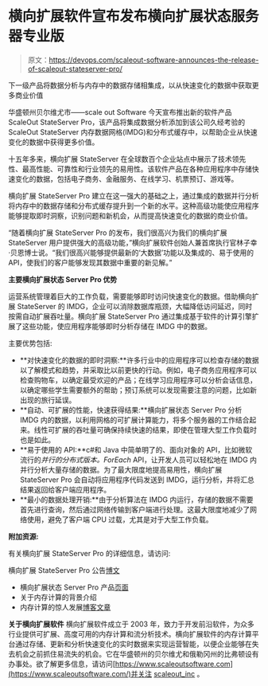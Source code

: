 # 横向扩展软件宣布发布横向扩展状态服务器专业版

> 原文：<https://devops.com/scaleout-software-announces-the-release-of-scaleout-stateserver-pro/>

下一级产品将数据分析与内存中的数据存储相集成，以从快速变化的数据中获取更多商业价值

华盛顿州贝尔维尤市——scale out Software 今天宣布推出新的软件产品 ScaleOut StateServer Pro，该产品将集成数据分析添加到该公司久经考验的 ScaleOut StateServer 内存数据网格(IMDG)和分布式缓存中，以帮助企业从快速变化的数据中获得更多价值。

十五年多来，横向扩展 StateServer 在全球数百个企业站点中展示了技术领先性、最高性能、可靠性和行业领先的易用性。该软件产品在各种应用程序中存储快速变化的数据，包括电子商务、金融服务、在线学习、机票预订、游戏等。

横向扩展 StateServer Pro 建立在这一强大的基础之上，通过集成的数据并行分析将内存中的数据存储和分布式缓存提升到一个新的水平。这种高级功能使应用程序能够提取即时洞察，识别问题和新机会，从而提高快速变化的数据的商业价值。

“随着横向扩展 StateServer Pro 的发布，我们很高兴为我们的横向扩展 StateServer 用户提供强大的高级功能，”横向扩展软件创始人兼首席执行官林子幸·贝恩博士说。“我们很高兴能够提供最新的‘大数据’功能以及集成的、易于使用的 API，使我们的客户能够发现其数据中重要的新见解。”

**主要横向扩展状态 Server Pro 优势**

运营系统管理着巨大的工作负载，需要能够即时访问快速变化的数据。借助横向扩展 StateServer 的 IMDG，企业可以消除数据库瓶颈，大幅降低访问延迟，同时按需自动扩展吞吐量。横向扩展 StateServer Pro 通过集成基于软件的计算引擎扩展了这些功能，使应用程序能够即时分析存储在 IMDG 中的数据。

主要优势包括:

*   **对快速变化的数据的即时洞察:**许多行业中的应用程序可以检查存储的数据以了解模式和趋势，并采取比以前更快的行动。例如，电子商务应用程序可以检查购物车，以确定最受欢迎的产品；在线学习应用程序可以分析会话信息，以确定哪些学生需要额外的帮助；预订系统可以发现需要注意的问题，比如新出现的旅行延误。
*   **自动、可扩展的性能，快速获得结果:**横向扩展状态 Server Pro 分析 IMDG 内的数据，以利用网格的可扩展计算能力，将多个服务器的工作结合起来。线性可扩展的吞吐量可确保持续快速的结果，即使在管理大型工作负载时也是如此。
*   **易于使用的 API:**c#和 Java 中简单明了的、面向对象的 API，比如微软流行的*并行的分布式版本。ForEach* API，让开发人员可以轻松地在 IMDG 内并行分析大量存储的数据。为了最大限度地提高易用性，横向扩展 StateServer Pro 会自动将应用程序代码发送到 IMDG，运行分析，并将汇总结果返回给客户端应用程序。
*   **最小的数据处理开销:**由于分析算法在 IMDG 内运行，存储的数据不需要首先进行查询，然后通过网络传输到客户端进行处理。这最大限度地减少了网络使用，避免了客户端 CPU 过载，尤其是对于大型工作负载。

**附加资源:**

有关横向扩展 StateServer Pro 的详细信息，请访问:

横向扩展 StateServer Pro 公告[博文](https://www.scaleoutsoftware.com/featured/the-power-of-integrated-analytics-within-an-imdg)

*   横向扩展状态 Server Pro 产品[页面](https://www.scaleoutsoftware.com/products/stateserver-pro)
*   关于内存计算的背景介绍
*   内存计算的惊人发展[博客文章](https://www.scaleoutsoftware.com/featured/the-amazing-evolution-of-in-memory-computing/)

**关于横向扩展软件** 横向扩展软件成立于 2003 年，致力于开发前沿软件，为众多行业提供可扩展、高度可用的内存计算和流分析技术。横向扩展软件的内存计算平台通过存储、更新和分析快速变化的实时数据来实现运营智能，以便企业能够在失去机会之前抓住易流失的机会。它在华盛顿州的贝尔维尤和俄勒冈州的比弗顿设有办事处。欲了解更多信息，请访问[https://www.scaleoutsoftware.com](https://www.scaleoutsoftware.com/)并关注 [scaleout_inc](https://twitter.com/scaleout_inc) 。